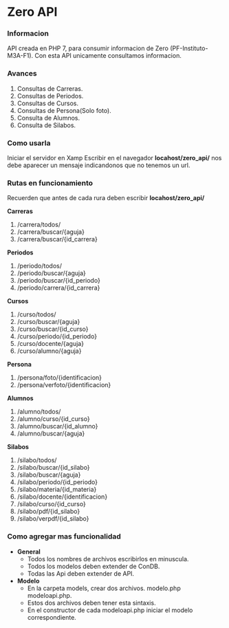 # Zero API

### Informacion
API creada en PHP 7, para consumir informacion de Zero (PF-Instituto-M3A-F1).
Con esta API unicamente consultamos informacion.

### Avances
1. Consultas de Carreras. 
2. Consultas de Periodos. 
3. Consultas de Cursos. 
4. Consultas de Persona(Solo foto).
5. Consulta de Alumnos. 
6. Consulta de Silabos.

### Como usarla
Iniciar el servidor en Xamp 
Escribir en el navegador **locahost/zero_api/** nos debe aparecer un mensaje indicandonos que no tenemos un url. 

### Rutas en funcionamiento

Recuerden que antes de cada rura deben escribir **locahost/zero_api/**

**Carreras**
1. /carrera/todos/
2. /carrera/buscar/{aguja}
3. /carrera/buscar/{id_carrera}

**Periodos**
1. /periodo/todos/
2. /periodo/buscar/{aguja}
3. /periodo/buscar/{id_periodo}
4. /periodo/carrera/{id_carrera}

**Cursos**
1. /curso/todos/
1. /curso/buscar/{aguja}
1. /curso/buscar/{id_curso}
2. /curso/periodo/{id_periodo}
3. /curso/docente/{aguja}
4. /curso/alumno/{aguja}

**Persona**
1. /persona/foto/{identificacion}
2. /persona/verfoto/{identificacion}

**Alumnos**
1. /alumno/todos/
2. /alumno/curso/{id_curso}
3. /alumno/buscar/{id_alumno}
4. /alumno/buscar/{aguja}

**Silabos**
1. /silabo/todos/
2. /silabo/buscar/{id_silabo}
3. /silabo/buscar/{aguja}
4. /silabo/periodo/{id_periodo}
5. /silabo/materia/{id_materia}
6. /silabo/docente/{identificacion}
7. /silabo/curso/{id_curso}
8. /silabo/pdf/{id_silabo}
9. /silabo/verpdf/{id_silabo}

### Como agregar mas funcionalidad
- **General**
  - Todos los nombres de archivos escribirlos en minuscula.
  - Todos los modelos deben extender de ConDB. 
  - Todas las Api deben extender de API. 
- **Modelo**
  - En la carpeta models, crear dos archivos. modelo.php modeloapi.php.
  - Estos dos archivos deben tener esta sintaxis. 
  - En el constructor de cada modeloapi.php iniciar el modelo correspondiente.